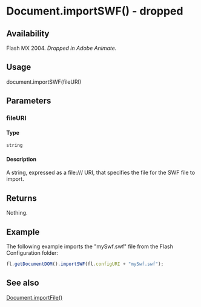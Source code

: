 # Document.importSWF() - dropped

## Availability

Flash MX 2004. *Dropped in Adobe Animate.*

## Usage

document.importSWF(fileURI)

## Parameters

### **fileURI**

#### Type

```typescript
string
```

#### Description

A string, expressed as a file:/// URI, that specifies the file for the SWF file to import.

## Returns

Nothing.

## Example

The following example imports the "mySwf.swf" file from the Flash Configuration folder:

```javascript
fl.getDocumentDOM().importSWF(fl.configURI + "mySwf.swf");
```

## See also

[Document.importFile()](../Document_object/Document93.md)
